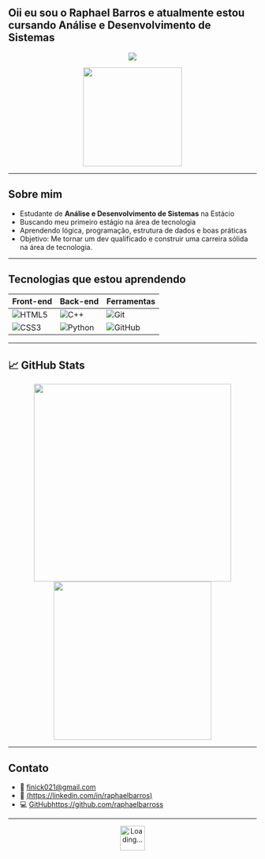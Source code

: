 ## Oii eu sou o **Raphael Barros** e atualmente estou cursando **Análise e Desenvolvimento de Sistemas** 









<!-- Banner ou imagem de boas-vindas -->
<p align="center">
  <img src="https://capsule-render.vercel.app/api?type=waving&color=gradient&height=160&section=header&text=Raphael%20Barros&fontSize=40&fontAlign=50&fontColor=ffffff" />
</p>

<p align="center">
  <img src="https://media.giphy.com/media/qgQUggAC3Pfv687qPC/giphy.gif" width="200" />
</p>

---

##  Sobre mim

- Estudante de **Análise e Desenvolvimento de Sistemas** na Estácio  
- Buscando meu primeiro estágio na área de tecnologia  
- Aprendendo lógica, programação, estrutura de dados e boas práticas  
-  Objetivo: Me tornar um dev qualificado e construir uma carreira sólida na área de tecnologia.
---

## Tecnologias que estou aprendendo

| Front-end | Back-end | Ferramentas |
|----------|----------|-------------|
| ![HTML5](https://img.shields.io/badge/HTML5-E34F26?logo=html5&logoColor=fff&style=flat) | ![C++](https://img.shields.io/badge/C++-00599C?logo=c%2B%2B&logoColor=fff&style=flat) | ![Git](https://img.shields.io/badge/Git-F05032?logo=git&logoColor=fff&style=flat) |
| ![CSS3](https://img.shields.io/badge/CSS3-1572B6?logo=css3&logoColor=fff&style=flat) | ![Python](https://img.shields.io/badge/Python-3776AB?logo=python&logoColor=fff&style=flat) | ![GitHub](https://img.shields.io/badge/GitHub-181717?logo=github&logoColor=fff&style=flat) |

---

## 📈 GitHub Stats

<p align="center">
  <img src="https://github-readme-stats.vercel.app/api?username=raphaelbarross&show_icons=true&theme=radical" width="400"/>
  <img src="https://github-readme-stats.vercel.app/api/top-langs/?username=raphaelbarross&layout=compact&theme=radical" width="320"/>
</p>

---

##  Contato  
- 📧 finick021@gmail.com  
- 🔗 [(https://linkedin.com/in/raphaelbarros)  ](https://www.linkedin.com/in/raphael-barross/)
- 💻 [GitHub](https://github.com/raphaelbarross)https://github.com/raphaelbarross

---

<p align="center">
  <img src="https://c.tenor.com/I6kN-6X7nhAAAAAj/loading-buffering.gif" alt="Loading..." width="50" />
</p>

<p align="center" style="font-family: 'Fira Code', monospace; font-size: 22px; font-weight: 500;">

</p>


